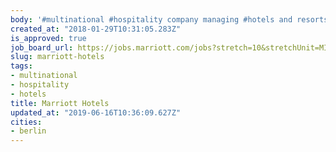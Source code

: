 ```yaml
---
body: '#multinational #hospitality company managing #hotels and resorts'
created_at: "2018-01-29T10:31:05.283Z"
is_approved: true
job_board_url: https://jobs.marriott.com/jobs?stretch=10&stretchUnit=MILES&location=Berlin%2C+Germany&woe=7&page=1
slug: marriott-hotels
tags:
- multinational
- hospitality
- hotels
title: Marriott Hotels
updated_at: "2019-06-16T10:36:09.627Z"
cities:
- berlin
---
```

